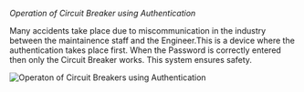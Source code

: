 *Operation of Circuit Breaker using Authentication*

Many accidents take place due to miscommunication in the industry between the maintainence staff and the Engineer.This is a device where the authentication takes place first. When the Password is correctly entered then only the Circuit Breaker works. This system ensures safety.

![Operaton of Circuit Breakers using Authentication](https://user-images.githubusercontent.com/98880241/154840473-92689e7b-6282-4cd3-9e39-f8ed5074f3c4.jpeg)
